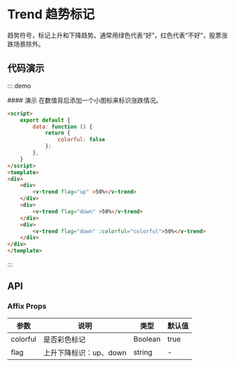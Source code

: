 <script>
    export default {
        data: function () {
            return {
                colorful: false
            };
        },
    }
</script>

# Trend 趋势标记

趋势符号，标记上升和下降趋势。通常用绿色代表“好”，红色代表“不好”，股票涨跌场景除外。

## 代码演示

::: demo
<summary>
  #### 演示
  在数值背后添加一个小图标来标识涨跌情况。
</summary>

```html
<script>
    export default {
        data: function () {
            return {
                colorful: false
            };
        },
    }
</script>
<template>
<div>
    <div>
    	<v-trend flag="up" >50%</v-trend>
    </div>
    <div>
    	<v-trend flag="down" >50%</v-trend>
    </div>
    <div>
    	<v-trend flag="down" :colorful="colorful">50%</v-trend>
    </div>
</div>
</template>
```
:::

## API

### Affix Props
| 参数        | 说明           | 类型               | 默认值       |
|------------|----------------|-------------------|-------------|
| colorful    | 是否彩色标记 | Boolean | true |
| flag    | 上升下降标识：up、down | string | - |
